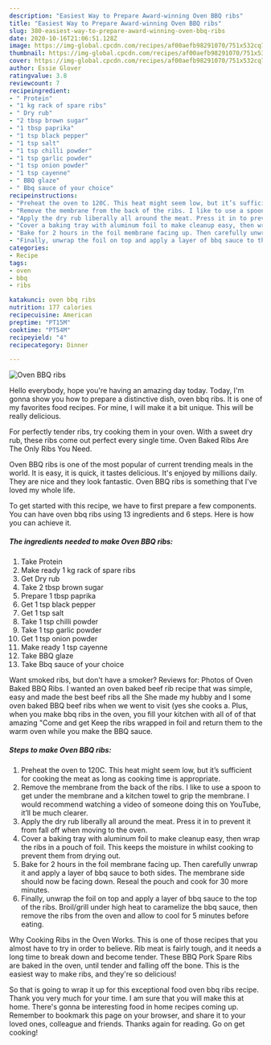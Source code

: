 ```yaml
---
description: "Easiest Way to Prepare Award-winning Oven BBQ ribs"
title: "Easiest Way to Prepare Award-winning Oven BBQ ribs"
slug: 380-easiest-way-to-prepare-award-winning-oven-bbq-ribs
date: 2020-10-16T21:06:51.128Z
image: https://img-global.cpcdn.com/recipes/af00aefb98291070/751x532cq70/oven-bbq-ribs-recipe-main-photo.jpg
thumbnail: https://img-global.cpcdn.com/recipes/af00aefb98291070/751x532cq70/oven-bbq-ribs-recipe-main-photo.jpg
cover: https://img-global.cpcdn.com/recipes/af00aefb98291070/751x532cq70/oven-bbq-ribs-recipe-main-photo.jpg
author: Essie Glover
ratingvalue: 3.8
reviewcount: 7
recipeingredient:
- " Protein"
- "1 kg rack of spare ribs"
- " Dry rub"
- "2 tbsp brown sugar"
- "1 tbsp paprika"
- "1 tsp black pepper"
- "1 tsp salt"
- "1 tsp chilli powder"
- "1 tsp garlic powder"
- "1 tsp onion powder"
- "1 tsp cayenne"
- " BBQ glaze"
- " Bbq sauce of your choice"
recipeinstructions:
- "Preheat the oven to 120C. This heat might seem low, but it’s sufficient for cooking the meat as long as cooking time is appropriate."
- "Remove the membrane from the back of the ribs. I like to use a spoon to get under the membrane and a kitchen towel to grip the membrane. I would recommend watching a video of someone doing this on YouTube, it’ll be much clearer."
- "Apply the dry rub liberally all around the meat. Press it in to prevent it from fall off when moving to the oven."
- "Cover a baking tray with aluminum foil to make cleanup easy, then wrap the ribs in a pouch of foil. This keeps the moisture in whilst cooking to prevent them from drying out."
- "Bake for 2 hours in the foil membrane facing up. Then carefully unwrap it and apply a layer of bbq sauce to both sides. The membrane side should now be facing down. Reseal the pouch and cook for 30 more minutes."
- "Finally, unwrap the foil on top and apply a layer of bbq sauce to the top of the ribs. Broil/grill under high heat to caramelize the bbq sauce, then remove the ribs from the oven and allow to cool for 5 minutes before eating."
categories:
- Recipe
tags:
- oven
- bbq
- ribs

katakunci: oven bbq ribs 
nutrition: 177 calories
recipecuisine: American
preptime: "PT15M"
cooktime: "PT54M"
recipeyield: "4"
recipecategory: Dinner

---
```



![Oven BBQ ribs](https://img-global.cpcdn.com/recipes/af00aefb98291070/751x532cq70/oven-bbq-ribs-recipe-main-photo.jpg)

Hello everybody, hope you're having an amazing day today. Today, I'm gonna show you how to prepare a distinctive dish, oven bbq ribs. It is one of my favorites food recipes. For mine, I will make it a bit unique. This will be really delicious.

For perfectly tender ribs, try cooking them in your oven. With a sweet dry rub, these ribs come out perfect every single time. Oven Baked Ribs Are The Only Ribs You Need.

Oven BBQ ribs is one of the most popular of current trending meals in the world. It is easy, it is quick, it tastes delicious. It's enjoyed by millions daily. They are nice and they look fantastic. Oven BBQ ribs is something that I've loved my whole life.


To get started with this recipe, we have to first prepare a few components. You can have oven bbq ribs using 13 ingredients and 6 steps. Here is how you can achieve it.

<!--inarticleads1-->

##### The ingredients needed to make Oven BBQ ribs:

1. Take  Protein
1. Make ready 1 kg rack of spare ribs
1. Get  Dry rub
1. Take 2 tbsp brown sugar
1. Prepare 1 tbsp paprika
1. Get 1 tsp black pepper
1. Get 1 tsp salt
1. Take 1 tsp chilli powder
1. Take 1 tsp garlic powder
1. Get 1 tsp onion powder
1. Make ready 1 tsp cayenne
1. Take  BBQ glaze
1. Take  Bbq sauce of your choice


Want smoked ribs, but don&#39;t have a smoker? Reviews for: Photos of Oven Baked BBQ Ribs. I wanted an oven baked beef rib recipe that was simple, easy and made the best beef ribs all the She made my hubby and I some oven baked BBQ beef ribs when we went to visit (yes she cooks a. Plus, when you make bbq ribs in the oven, you fill your kitchen with all of of that amazing &#34;Come and get Keep the ribs wrapped in foil and return them to the warm oven while you make the BBQ sauce. 

<!--inarticleads2-->

##### Steps to make Oven BBQ ribs:

1. Preheat the oven to 120C. This heat might seem low, but it’s sufficient for cooking the meat as long as cooking time is appropriate.
1. Remove the membrane from the back of the ribs. I like to use a spoon to get under the membrane and a kitchen towel to grip the membrane. I would recommend watching a video of someone doing this on YouTube, it’ll be much clearer.
1. Apply the dry rub liberally all around the meat. Press it in to prevent it from fall off when moving to the oven.
1. Cover a baking tray with aluminum foil to make cleanup easy, then wrap the ribs in a pouch of foil. This keeps the moisture in whilst cooking to prevent them from drying out.
1. Bake for 2 hours in the foil membrane facing up. Then carefully unwrap it and apply a layer of bbq sauce to both sides. The membrane side should now be facing down. Reseal the pouch and cook for 30 more minutes.
1. Finally, unwrap the foil on top and apply a layer of bbq sauce to the top of the ribs. Broil/grill under high heat to caramelize the bbq sauce, then remove the ribs from the oven and allow to cool for 5 minutes before eating.


Why Cooking Ribs in the Oven Works. This is one of those recipes that you almost have to try in order to believe. Rib meat is fairly tough, and it needs a long time to break down and become tender. These BBQ Pork Spare Ribs are baked in the oven, until tender and falling off the bone. This is the easiest way to make ribs, and they&#39;re so delicious! 

So that is going to wrap it up for this exceptional food oven bbq ribs recipe. Thank you very much for your time. I am sure that you will make this at home. There's gonna be interesting food in home recipes coming up. Remember to bookmark this page on your browser, and share it to your loved ones, colleague and friends. Thanks again for reading. Go on get cooking!
